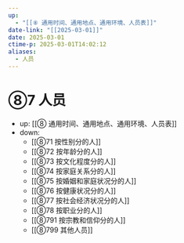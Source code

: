 ```yaml
---
up:
  - "[[⑧ 通用时间、通用地点、通用环境、人员表]]"
date-link: "[[2025-03-01]]"
date: 2025-03-01
ctime-p: 2025-03-01T14:02:12
aliases:
  - 人员
---
```


# ⑧7 人员

- up: [[⑧ 通用时间、通用地点、通用环境、人员表]]
- down:	
	- [[⑧71 按性别分的人]]
	- [[⑧72 按年龄分的人]]
	- [[⑧73 按文化程度分的人]]
	- [[⑧74 按家庭关系分的人]]
	- [[⑧75 按婚姻和家庭状况分的人]]
	- [[⑧76 按健康状况分的人]]
	- [[⑧77 按社会经济状况分的人]]
	- [[⑧78 按职业分的人]]
	- [[⑧791 按宗教和信仰分的人]]
	- [[⑧799 其他人员]]
	
